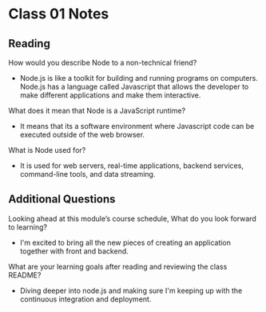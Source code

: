 # Class 01 Notes

## Reading

How would you describe Node to a non-technical friend?

- Node.js is like a toolkit for building and running programs on computers. Node.js has a language called Javascript that allows the developer to make different applications and make them interactive.

What does it mean that Node is a JavaScript runtime?

- It means that its a software environment where Javascript code can be executed outside of the web browser.

What is Node used for?

- It is used for web servers, real-time applications, backend services, command-line tools, and data streaming.

## Additional Questions

Looking ahead at this module’s course schedule, What do you look forward to learning?

- I'm excited to bring all the new pieces of creating an application together with front and backend.

What are your learning goals after reading and reviewing the class README?

- Diving deeper into node.js and making sure I'm keeping up with the continuous integration and deployment.
